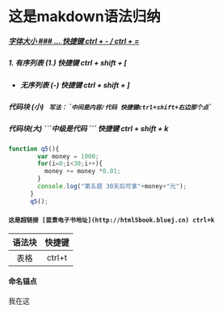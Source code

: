 # 这是makdown语法归纳

#####  [字体大小 ### ... 快捷键 ctrl + -   / ctrl + =](#test) #####

##### 1. 有序列表 (1.) 快捷键 ctrl + shift + [

- ##### 无序列表 (-) 快捷键 ctrl + shift + ]

##### 代码块 (小)  ` 写法：`  \``中间是内容/代码 快捷键ctrl+shift+右边那个点`\` 

##### 代码块(大)	 \```中级是代码 ``` 快捷键 ctrl + shift + k

```javascript
function q5(){
        var money = 1000;
        for(i=0;i<30;i++){
          money += money *0.01;
        }
        console.log("第五题 30天后可拿"+money+"元");
      }
      q5();
```

#### ```这是超链接 [蓝景电子书地址](http://html5book.bluej.cn) ctrl+k```

| 语法块 | 快捷键 |
| :----: | :----: |
|  表格  | ctrl+t |

#### 命名锚点

<span id="test">我在这</span>











